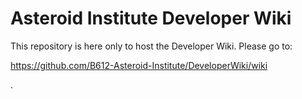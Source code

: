 # Asteroid Institute Developer Wiki

This repository is here only to host the Developer Wiki. Please go to:

https://github.com/B612-Asteroid-Institute/DeveloperWiki/wiki
   
.
